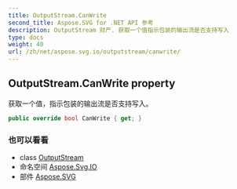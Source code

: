 ```yaml
---
title: OutputStream.CanWrite
second_title: Aspose.SVG for .NET API 参考
description: OutputStream 财产. 获取一个值指示包装的输出流是否支持写入
type: docs
weight: 40
url: /zh/net/aspose.svg.io/outputstream/canwrite/
---
```

## OutputStream.CanWrite property

获取一个值，指示包装的输出流是否支持写入。

```csharp
public override bool CanWrite { get; }
```

### 也可以看看

* class [OutputStream](../)
* 命名空间 [Aspose.Svg.IO](../../outputstream/)
* 部件 [Aspose.SVG](../../../)


